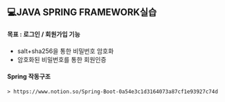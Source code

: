 ## 💻JAVA SPRING FRAMEWORK실습

#### 목표 : 로그인 / 회원가입 기능
* salt+sha256을 통한 비밀번호 암호화
* 암호화된 비밀번호를 통한 회원인증

#### Spring 작동구조
    > https://www.notion.so/Spring-Boot-0a54e3c1d3164073a87cf1e93927c74d
